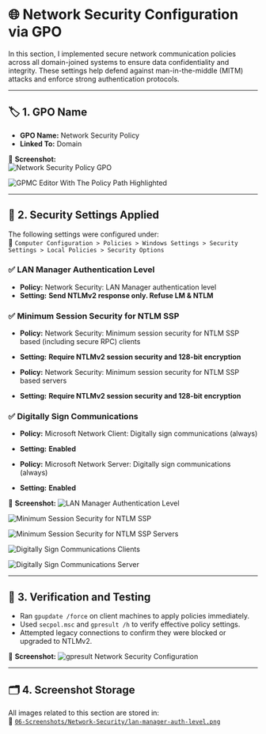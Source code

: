 # 🌐 Network Security Configuration via GPO

In this section, I implemented secure network communication policies across all domain-joined systems to ensure data confidentiality and integrity. These settings help defend against man-in-the-middle (MITM) attacks and enforce strong authentication protocols.

---

## 🏷️ 1. GPO Name

- **GPO Name:** Network Security Policy  
- **Linked To:** Domain

📸 **Screenshot:**  
![Network Security Policy GPO](https://github.com/user-attachments/assets/95ee90ce-1338-4a1d-aba9-5f901aedd2df)
 
![GPMC Editor With The Policy Path Highlighted](https://github.com/user-attachments/assets/440e3822-00d3-48c4-a9c0-6377207af281)

---

## 🔐 2. Security Settings Applied

The following settings were configured under:  
📂 `Computer Configuration > Policies > Windows Settings > Security Settings > Local Policies > Security Options`

### ✅ LAN Manager Authentication Level
- **Policy:** Network Security: LAN Manager authentication level  
- **Setting:** **Send NTLMv2 response only. Refuse LM & NTLM**

### ✅ Minimum Session Security for NTLM SSP
- **Policy:** Network Security: Minimum session security for NTLM SSP based (including secure RPC) clients  
- **Setting:** **Require NTLMv2 session security and 128-bit encryption**

- **Policy:** Network Security: Minimum session security for NTLM SSP based servers  
- **Setting:** **Require NTLMv2 session security and 128-bit encryption**

### ✅ Digitally Sign Communications
- **Policy:** Microsoft Network Client: Digitally sign communications (always)  
- **Setting:** **Enabled**

- **Policy:** Microsoft Network Server: Digitally sign communications (always)  
- **Setting:** **Enabled**

📸 **Screenshot:**
![LAN Manager Authentication Level](https://github.com/user-attachments/assets/26a42542-6ab3-448c-8248-74c736257205)

![Minimum Session Security for NTLM SSP](https://github.com/user-attachments/assets/8daeb0ed-c941-4f62-90e2-2f111f4645be)

![Minimum Session Security for NTLM SSP Servers](https://github.com/user-attachments/assets/f256db18-6057-4692-959c-1afaa90deedd)

![Digitally Sign Communications Clients](https://github.com/user-attachments/assets/f1dc9677-57a4-4d95-82bd-36d658f318cd)

![Digitally Sign Communications Server](https://github.com/user-attachments/assets/484c82dc-65a0-4941-8622-e679e3fee8f3)

---

## 🧪 3. Verification and Testing

- Ran `gpupdate /force` on client machines to apply policies immediately.
- Used `secpol.msc` and `gpresult /h` to verify effective policy settings.
- Attempted legacy connections to confirm they were blocked or upgraded to NTLMv2.

📸 **Screenshot:**
![gpresult Network Security Configuration](https://github.com/user-attachments/assets/bfb982a2-1933-49c8-b224-4295b6a6c69e)

---

## 🗂️ 4. Screenshot Storage

All images related to this section are stored in:  
📂 [`06-Screenshots/Network-Security/lan-manager-auth-level.png`]()
